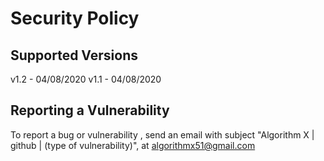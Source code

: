# Security Policy

## Supported Versions

v1.2 - 04/08/2020
v1.1 - 04/08/2020

## Reporting a Vulnerability

To report a bug or vulnerability , send an email with subject "Algorithm X | github | (type of vulnerability)", at algorithmx51@gmail.com
